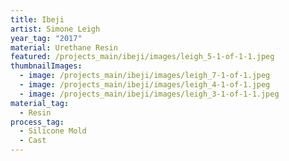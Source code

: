 ```yaml
---
title: Ibeji
artist: Simone Leigh
year_tag: "2017"
material: Urethane Resin
featured: /projects_main/ibeji/images/leigh_5-1-of-1-1.jpeg
thumbnailImages:
  - image: /projects_main/ibeji/images/leigh_7-1-of-1.jpeg
  - image: /projects_main/ibeji/images/leigh_4-1-of-1.jpeg
  - image: /projects_main/ibeji/images/leigh_3-1-of-1-1.jpeg
material_tag:
  - Resin
process_tag:
  - Silicone Mold
  - Cast
---
```

